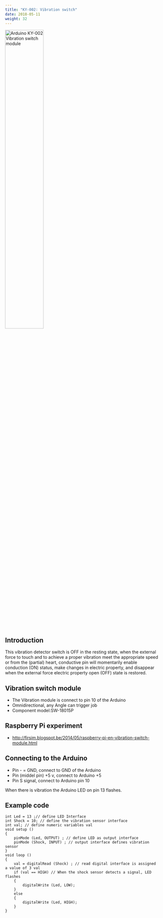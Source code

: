 ```yaml
---
title: "KY-002: Vibration switch"
date: 2018-05-11
weight: 32
---
```


<img style="width:50%" src="/images/Arduino_KY-002_Vibration_switch_module.jpg" alt="Arduino KY-002 Vibration switch module"/>

Introduction
-----

This vibration detector switch is OFF in the resting state, when the external force to touch and to achieve a proper vibration meet the appropriate speed or from the (partial) heart, conductive pin will momentarily enable conduction (ON) status, make changes in electric property, and disappear when the external force electric property open (OFF) state is restored.

Vibration switch module
-----
+ The Vibration module is connect to pin 10 of the Arduino
+ Omnidirectional, any Angle can trigger job
+ Component model:SW-18015P

Raspberry Pi experiment
-----
+ http://firsim.blogspot.be/2014/05/raspberry-pi-en-vibration-switch-module.html

Connecting to the Arduino
-----
+ Pin - = GND, connect to GND of the Arduino
+ Pin (middel pin) +5 v, connect to Arduino +5
+ Pin S signal, connect to Arduino pin 10

When there is vibration the Arduino LED on pin 13 flashes.

Example code
-----
    int Led = 13 ;// define LED Interface
    int Shock = 10; // define the vibration sensor interface
    int val; // define numeric variables val
    void setup ()
    {
        pinMode (Led, OUTPUT) ; // define LED as output interface
        pinMode (Shock, INPUT) ; // output interface defines vibration sensor
    }
    void loop ()
    {
        val = digitalRead (Shock) ; // read digital interface is assigned a value of 3 val
        if (val == HIGH) // When the shock sensor detects a signal, LED flashes
        {
            digitalWrite (Led, LOW);
        }
        else
        {
            digitalWrite (Led, HIGH);
        }
    }
